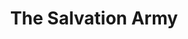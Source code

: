 ---
title: "The Salvation Army"
url: /meadville/the-salvation-army-park-avenue/
shop: Gebrauchtwaren
---